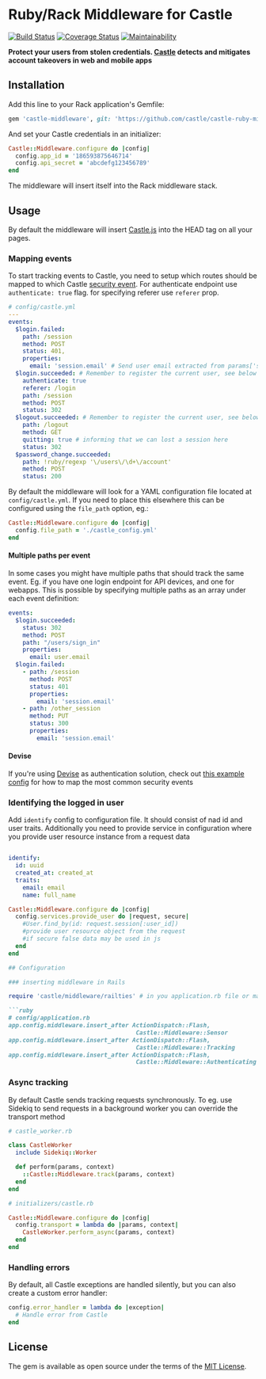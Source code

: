 # Ruby/Rack Middleware for Castle

[![Build Status](https://travis-ci.org/castle/castle-ruby-middleware.svg?branch=master)](https://travis-ci.org/castle/castle-ruby-middleware)
[![Coverage Status](https://coveralls.io/repos/github/castle/castle-ruby-middleware/badge.svg)](https://coveralls.io/github/castle/castle-ruby-middleware)
[![Maintainability](https://api.codeclimate.com/v1/badges/f5473d28967df1edf3b7/maintainability)](https://codeclimate.com/github/castle/castle-ruby-middleware/maintainability)

**Protect your users from stolen credentials. [Castle](https://castle.io) detects and mitigates account takeovers in web and mobile apps**

## Installation

Add this line to your Rack application's Gemfile:

```ruby
gem 'castle-middleware', git: 'https://github.com/castle/castle-ruby-middleware.git'
```

And set your Castle credentials in an initializer:

```ruby
Castle::Middleware.configure do |config|
  config.app_id = '186593875646714'
  config.api_secret = 'abcdefg123456789'
end
```

The middleware will insert itself into the Rack middleware stack.

## Usage

By default the middleware will insert [Castle.js](https://castle.io/docs/tracking) into the HEAD tag on all your pages.

### Mapping events

To start tracking events to Castle, you need to setup which routes should be mapped to
which Castle [security event](https://castle.io/docs/events). For authenticate endpoint use `authenticate: true` flag. for specifying referer use `referer` prop.

```yaml
# config/castle.yml
---
events:
  $login.failed:
    path: /session
    method: POST
    status: 401,
    properties:
      email: 'session.email' # Send user email extracted from params['session']['email']
  $login.succeeded: # Remember to register the current user, see below
    authenticate: true
    referer: /login
    path: /session
    method: POST
    status: 302
  $logout.succeeded: # Remember to register the current user, see below
    path: /logout
    method: GET
    quitting: true # informing that we can lost a session here
    status: 302
  $password_change.succeeded:
    path: !ruby/regexp '\/users\/\d+\/account'
    method: POST
    status: 200
```


By default the middleware will look for a YAML configuration file located at `config/castle.yml`. If you need to place this elsewhere this can be configured using the
`file_path` option, eg.:

```ruby
Castle::Middleware.configure do |config|
  config.file_path = './castle_config.yml'
end
```

#### Multiple paths per event

In some cases you might have multiple paths that should track the same event. Eg. if you have one login endpoint for API devices, and one for webapps. This is possible by specifying multiple paths as an array under each event definition:

```yaml
events:
  $login.succeeded:
    status: 302
    method: POST
    path: "/users/sign_in"
    properties:
      email: user.email
  $login.failed:
    - path: /session
      method: POST
      status: 401
      properties:
        email: 'session.email'
    - path: /other_session
      method: PUT
      status: 300
      properties:
        email: 'session.email'
```


#### Devise

If you're using [Devise](https://github.com/plataformatec/devise) as authentication solution, check out [this example config](examples/castle_devise.yml) for how to map the most common security events


### Identifying the logged in user

Add `identify` config to configuration file. It should consist of nad id and user traits. Additionally you need to provide service in configuration where you provide user resource instance from a request data

```yaml

identify:
  id: uuid
  created_at: created_at
  traits:
    email: email
    name: full_name
```

```ruby
Castle::Middleware.configure do |config|
  config.services.provide_user do |request, secure|
    #User.find_by(id: request.session[:user_id])
    #provide user resource object from the request
    #if secure false data may be used in js
  end
end

## Configuration

### inserting middleware in Rails

require 'castle/middleware/railties' # in you application.rb file or manually add in config/application.rb

```ruby
# config/application.rb
app.config.middleware.insert_after ActionDispatch::Flash,
                                    Castle::Middleware::Sensor
app.config.middleware.insert_after ActionDispatch::Flash,
                                    Castle::Middleware::Tracking
app.config.middleware.insert_after ActionDispatch::Flash,
                                    Castle::Middleware::Authenticating
```


### Async tracking

By default Castle sends tracking requests synchronously. To eg. use Sidekiq
to send requests in a background worker you can override the transport method

```ruby
# castle_worker.rb

class CastleWorker
  include Sidekiq::Worker

  def perform(params, context)
    ::Castle::Middleware.track(params, context)
  end
end

# initializers/castle.rb

Castle::Middleware.configure do |config|
  config.transport = lambda do |params, context|
    CastleWorker.perform_async(params, context)
  end
end

```

### Handling errors

By default, all Castle exceptions are handled silently, but you can also create a custom error handler:

```ruby
config.error_handler = lambda do |exception|
  # Handle error from Castle
end
```

## License

The gem is available as open source under the terms of the [MIT License](http://opensource.org/licenses/MIT).
